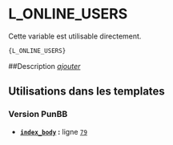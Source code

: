 # L_ONLINE_USERS


Cette variable est utilisable directement.

```html
{L_ONLINE_USERS}
```

##Description
[*ajouter*](https://fa-tvars.appspot.com/var/L_ONLINE_USERS)

## Utilisations dans les templates

### Version PunBB
* __[`index_body`](../tpl/var/punbb/index_body.md#readme) :__ ligne [`79`](../tpl/src/punbb/index_body.tpl#L79)